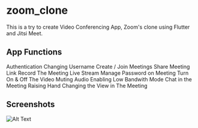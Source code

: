 # zoom_clone

This is a try to create Video Conferencing App, Zoom's clone using Flutter and Jitsi Meet.

## App Functions
Authentication
Changing Username
Create / Join Meetings
Share Meeting Link
Record The Meeting
Live Stream
Manage Password on Meeting
Turn On & Off The Video
Muting Audio
Enabling Low Bandwith Mode
Chat in the Meeting
Raising Hand
Changing the View in The Meeting

## Screenshots
![Alt Text](https://github.com/rivaanranawat/zoom-clone/tree/master/screenshots/zoom_clone1.jpg?raw=true)

